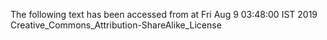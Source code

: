 The following text has been accessed from at Fri Aug 9 03:48:00 IST 2019
Creative_Commons_Attribution-ShareAlike_License
